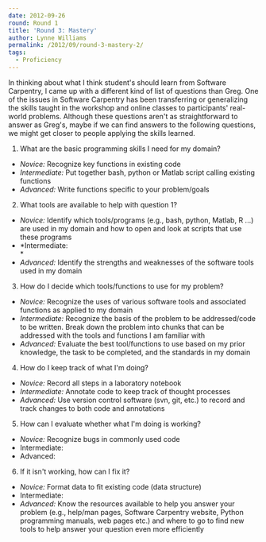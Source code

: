 ```yaml
---
date: 2012-09-26
round: Round 1
title: 'Round 3: Mastery'
author: Lynne Williams
permalink: /2012/09/round-3-mastery-2/
tags:
  - Proficiency
---
```

In thinking about what I think student's should learn from Software Carpentry, I came up with a different kind of list of questions than Greg. One of the issues in Software Carpentry has been transferring or generalizing the skills taught in the workshop and online classes to participants' real-world problems. Although these questions aren't as straightforward to answer as Greg's, maybe if we can find answers to the following questions, we might get closer to people applying the skills learned.

1. What are the basic programming skills I need for my domain?

*   *Novice:* Recognize key functions in existing code
*   *Intermediate:* Put together bash, python or Matlab script calling existing functions
*   *Advanced:* Write functions specific to your problem/goals

2. What tools are available to help with question 1?

*   *Novice:* Identify which tools/programs (e.g., bash, python, Matlab, R ...) are used in my domain and how to open and look at scripts that use these programs
*   *Intermediate:  
    *
*   *Advanced:* Identify the strengths and weaknesses of the software tools used in my domain

3. How do I decide which tools/functions to use for my problem?

*   *Novice:* Recognize the uses of various software tools and associated functions as applied to my domain
*   *Intermediate:* Recognize the basis of the problem to be addressed/code to be written. Break down the problem into chunks that can be addressed with the tools and functions I am familiar with
*   *Advanced:* Evaluate the best tool/functions to use based on my prior knowledge, the task to be completed, and the standards in my domain

4. How do I keep track of what I'm doing?

*   *Novice:* Record all steps in a laboratory notebook
*   *Intermediate:* Annotate code to keep track of thought processes
*   *Advanced:* Use version control software (svn, git, etc.) to record and track changes to both code and annotations

5. How can I evaluate whether what I'm doing is working?

*   *Novice:* Recognize bugs in commonly used code
*   Intermediate:
*   Advanced:

6. If it isn't working, how can I fix it?

*   *Novice:* Format data to fit existing code (data structure)
*   Intermediate:
*   *Advanced:* Know the resources available to help you answer your problem (e.g., help/man pages, Software Carpentry website, Python programming manuals, web pages etc.) and where to go to find new tools to help answer your question even more efficiently
